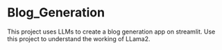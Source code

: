 # Blog_Generation
This project uses LLMs to create a blog generation app on streamlit. Use this project to understand the working of LLama2.
